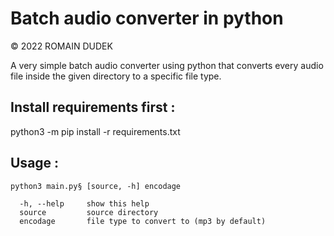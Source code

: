 # Batch audio converter in python

© 2022 ROMAIN DUDEK

A very simple batch audio converter using python that converts every audio file
inside the given directory to a specific file type.

## Install requirements first :

python3 -m pip install -r requirements.txt

## Usage :
    
    python3 main.py§ [source, -h] encodage

      -h, --help     show this help
      source         source directory
      encodage       file type to convert to (mp3 by default)